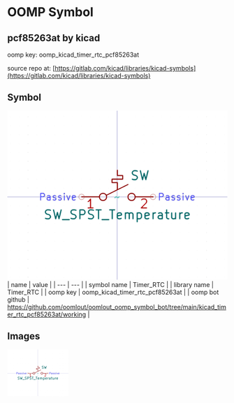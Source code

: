 # OOMP Symbol  
## pcf85263at  by kicad  
  
oomp key: oomp_kicad_timer_rtc_pcf85263at  
  
source repo at: [https://gitlab.com/kicad/libraries/kicad-symbols](https://gitlab.com/kicad/libraries/kicad-symbols)  
## Symbol  
  
[![working.png](working_600.png)](working.png)  
| name | value | 
| --- | --- | 
| symbol name | Timer_RTC | 
| library name | Timer_RTC | 
| oomp key | oomp_kicad_timer_rtc_pcf85263at | 
| oomp bot github | https://github.com/oomlout/oomlout_oomp_symbol_bot/tree/main/kicad_timer_rtc_pcf85263at/working | 
## Images  
  
[![working.png](working_140.png)](working.png)  
